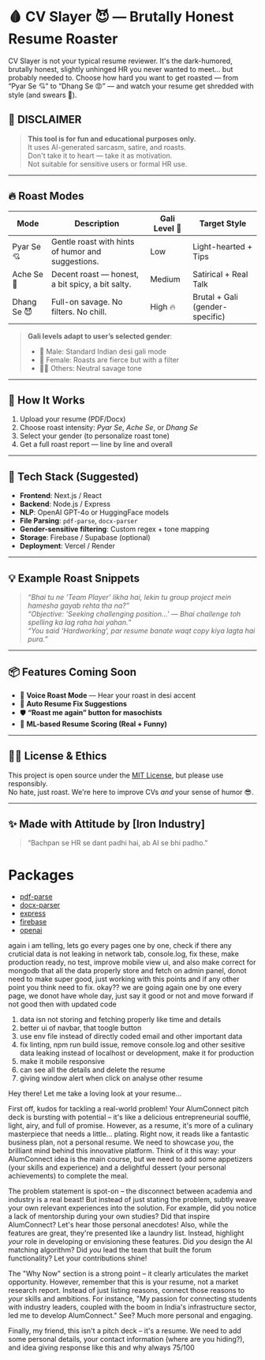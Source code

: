 # 🩸 CV Slayer 😈 — Brutally Honest Resume Roaster

CV Slayer is not your typical resume reviewer. It's the dark-humored, brutally honest, slightly unhinged HR you never wanted to meet... but probably needed to. Choose how hard you want to get roasted — from “Pyar Se 💘” to “Dhang Se 😡” — and watch your resume get shredded with style (and swears 😬).

## 🚨 DISCLAIMER
> **This tool is for fun and educational purposes only.**  
> It uses AI-generated sarcasm, satire, and roasts.  
> Don't take it to heart — take it as motivation.  
> Not suitable for sensitive users or formal HR use.

---

## 🔥 Roast Modes

| Mode         | Description                                          | Gali Level 🔞 | Target Style           |
|--------------|------------------------------------------------------|---------------|-------------------------|
| Pyar Se 💘     | Gentle roast with hints of humor and suggestions.   | Low           | Light-hearted + Tips    |
| Ache Se 😬     | Decent roast — honest, a bit spicy, a bit salty.    | Medium        | Satirical + Real Talk   |
| Dhang Se 😈    | Full-on savage. No filters. No chill.               | High 🔥       | Brutal + Gali (gender-specific) |

> **Gali levels adapt to user’s selected gender**:  
> - 🧑 Male: Standard Indian desi gali mode  
> - 👩 Female: Roasts are fierce but with a filter  
> - 🧑‍🦱 Others: Neutral savage tone  

---

## 📁 How It Works

1. Upload your resume (PDF/Docx)
2. Choose roast intensity: *Pyar Se*, *Ache Se*, or *Dhang Se*
3. Select your gender (to personalize roast tone)
4. Get a full roast report — line by line and overall

---

## 🚧 Tech Stack (Suggested)

- **Frontend**: Next.js / React
- **Backend**: Node.js / Express
- **NLP**: OpenAI GPT-4o or HuggingFace models
- **File Parsing**: `pdf-parse`, `docx-parser`
- **Gender-sensitive filtering**: Custom regex + tone mapping
- **Storage**: Firebase / Supabase (optional)
- **Deployment**: Vercel / Render

---

## 💡 Example Roast Snippets

> _“Bhai tu ne ‘Team Player’ likha hai, lekin tu group project mein hamesha gayab rehta tha na?”_  
> _“Objective: 'Seeking challenging position...' — Bhai challenge toh spelling ka lag raha hai yahan.”_  
> _“You said ‘Hardworking’, par resume banate waqt copy kiya lagta hai pura.”_

---

## 📦 Features Coming Soon

- 🎤 **Voice Roast Mode** — Hear your roast in desi accent
- 🔄 **Auto Resume Fix Suggestions**
- 🛡️ **“Roast me again” button for masochists**
- 🧠 **ML-based Resume Scoring (Real + Funny)**

---

## 🧑‍⚖️ License & Ethics

This project is open source under the [MIT License](LICENSE), but please use responsibly.  
No hate, just roast. We're here to improve CVs *and* your sense of humor 😎.

---

## ✨ Made with Attitude by [Iron Industry]

> “Bachpan se HR se dant padhi hai, ab AI se bhi padho.”

# Packages
- [pdf-parse](https://www.npmjs.com/package/pdf-parse)
- [docx-parser](https://www.npmjs.com/package/docx-parser)
- [express](https://www.npmjs.com/package/express)
- [firebase](https://www.npmjs.com/package/firebase)
- [openai](https://www.npmjs.com/package/openai)



again i am telling, lets go every pages one by one, check if there any cruticial data is not leaking in network tab, console.log, fix these, make production ready, no test, improve mobile view ui, and also make correct for mongodb that all the data properly store and fetch on admin panel, donot need to make super good, just working with this points and if any other point you think need to fix. okay?? we are going again one by one every page, we donot have whole day, just say it good or not and move forward if not good then with updated code


1. data isn not storing and fetching properly like time and details
3. better ui of navbar, that toogle button
4. use env file instead of directly coded email and other important data
5. fix linting, npm run build issue, remove console.log and other sesitive data leaking
instead of localhost or development, make it for production
6. make it mobile responsive
7. can see all the details and delete the resume
8. giving window alert when click on analyse other resume

Hey there! Let me take a loving look at your resume...

First off, kudos for tackling a real-world problem! Your AlumConnect pitch deck is bursting with potential – it&#x27;s like a delicious entrepreneurial soufflé, light, airy, and full of promise. However, as a resume, it&#x27;s more of a culinary masterpiece that needs a little… plating. Right now, it reads like a fantastic business plan, not a personal resume. We need to showcase *you*, the brilliant mind behind this innovative platform. Think of it this way: your AlumConnect idea is the main course, but we need to add some appetizers (your skills and experience) and a delightful dessert (your personal achievements) to complete the meal.

The problem statement is spot-on – the disconnect between academia and industry is a real beast! But instead of just stating the problem, subtly weave your own relevant experiences into the solution. For example, did you notice a lack of mentorship during your own studies? Did that inspire AlumConnect? Let&#x27;s hear those personal anecdotes! Also, while the features are great, they&#x27;re presented like a laundry list. Instead, highlight *your* role in developing or envisioning these features. Did *you* design the AI matching algorithm? Did *you* lead the team that built the forum functionality? Let your contributions shine!

The &quot;Why Now&quot; section is a strong point – it clearly articulates the market opportunity. However, remember that this is your resume, not a market research report. Instead of just listing reasons, connect those reasons to *your* skills and ambitions. For instance, &quot;My passion for connecting students with industry leaders, coupled with the boom in India&#x27;s infrastructure sector, led me to develop AlumConnect.&quot; See? Much more personal and engaging.

Finally, my friend, this isn&#x27;t a pitch deck – it&#x27;s a resume. We need to add some personal details, your contact information (where are you hiding?), and idea
giving response like this and why always 75/100